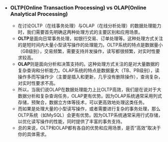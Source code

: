 - ### OLTP(Online Transaction Processing) vs OLAP(Online Analytical Processing)  
	- 在讨论OLTP（在线事务处理）与OLAP（在线分析处理）的数据处理能力时，我们需要首先明确这两种处理方式的主要区别和应用场景。  
	- **OLTP**是面向日常事务处理，如银行交易、订单处理等。这种处理方式关注的是短时间内大量小型读写操作的处理能力。OLTP系统的特点是数据量小（GB级别），交易频繁，需要支持并发操作，读写都很频繁，对实时性要求较高。  
	- **OLAP**则是面向分析和决策支持的。这种处理方式关注的是对大量数据的复杂查询和分析能力。OLAP系统的特点是数据量大（TB、PB级别），读操作多而写操作少（主要是插入和更新，几乎没有删除操作），查询复杂，对实时性要求不高。  
	- 所以，当我们说OLAP在数据处理能力上比OLTP高效，我们是在说对于大数据分析和复杂查询任务，OLAP更有优势。因为OLAP系统通常采用列式存储，预聚合，数据立方体等技术，可以更高效地处理这类任务。  
	- 而如果是处理大量的小型读写操作，或者需要进行复杂的事务处理，那么OLTP系统（如MySQL）会更有优势。因为OLTP系统通常采用行式存储，以优化读写操作的性能，同时提供了丰富的事务支持。  
	- 总的来说，OLTP和OLAP都有各自的优势和应用场景，是否“高效”取决于你的具体需求。  